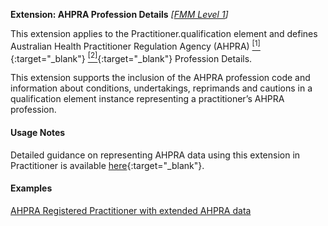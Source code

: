 **Extension: AHPRA Profession Details** *[[FMM Level 1](guidance.html)]*

This extension applies to the Practitioner.qualification element and defines Australian Health Practitioner Regulation Agency (AHPRA) [<sup>[1]</sup>](https://www.ahpra.gov.au){:target="_blank"} [<sup>[2]</sup>](https://www.ahpra.gov.au/Support/Glossary.aspx#Registration%20Number){:target="_blank"} Profession Details.

This extension supports the inclusion of the AHPRA profession code and information about conditions, undertakings, reprimands and cautions in a qualification element instance representing a practitioner’s AHPRA profession.


#### Usage Notes
Detailed guidance on representing AHPRA data using this extension in Practitioner is available [here](http://hl7.org.au/notes/ahpra-registration-number/index.html){:target="_blank"}.


#### Examples

[AHPRA Registered Practitioner with extended AHPRA data](Practitioner-example4.html)
